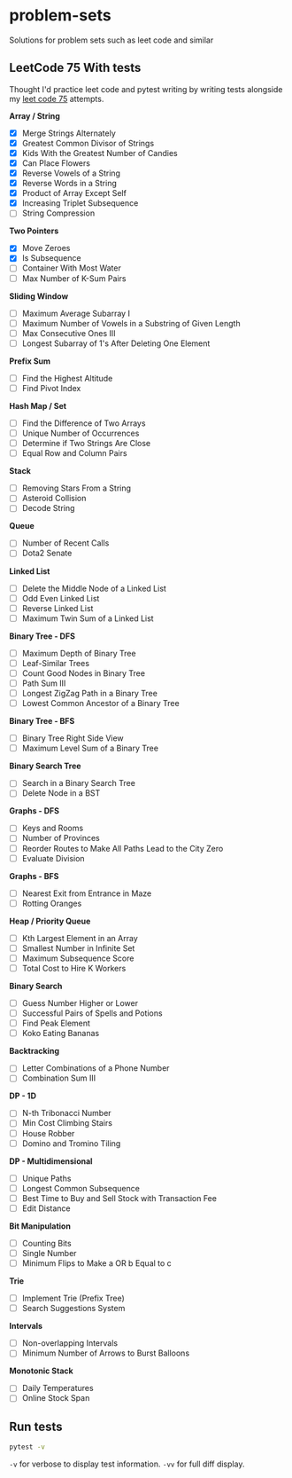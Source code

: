 # problem-sets
Solutions for problem sets such as leet code and similar 

## LeetCode 75 With tests
Thought I'd practice leet code and pytest writing by writing tests alongside my [leet code 75](https://leetcode.com/studyplan/leetcode-75/) attempts.

**Array / String**
- [X] Merge Strings Alternately
- [X] Greatest Common Divisor of Strings
- [X] Kids With the Greatest Number of Candies
- [X] Can Place Flowers
- [X] Reverse Vowels of a String
- [X] Reverse Words in a String
- [X] Product of Array Except Self
- [X] Increasing Triplet Subsequence
- [ ] String Compression

**Two Pointers**
- [X] Move Zeroes
- [X] Is Subsequence
- [ ] Container With Most Water
- [ ] Max Number of K-Sum Pairs

**Sliding Window**
- [ ] Maximum Average Subarray I
- [ ] Maximum Number of Vowels in a Substring of Given Length
- [ ] Max Consecutive Ones III
- [ ] Longest Subarray of 1's After Deleting One Element

**Prefix Sum**
- [ ] Find the Highest Altitude
- [ ] Find Pivot Index

**Hash Map / Set**
- [ ] Find the Difference of Two Arrays
- [ ] Unique Number of Occurrences
- [ ] Determine if Two Strings Are Close
- [ ] Equal Row and Column Pairs

**Stack**
- [ ] Removing Stars From a String
- [ ] Asteroid Collision
- [ ] Decode String

**Queue**
- [ ] Number of Recent Calls
- [ ] Dota2 Senate

**Linked List**
- [ ] Delete the Middle Node of a Linked List
- [ ] Odd Even Linked List
- [ ] Reverse Linked List
- [ ] Maximum Twin Sum of a Linked List

**Binary Tree - DFS**
- [ ] Maximum Depth of Binary Tree
- [ ] Leaf-Similar Trees
- [ ] Count Good Nodes in Binary Tree
- [ ] Path Sum III
- [ ] Longest ZigZag Path in a Binary Tree
- [ ] Lowest Common Ancestor of a Binary Tree

**Binary Tree - BFS**
- [ ] Binary Tree Right Side View
- [ ] Maximum Level Sum of a Binary Tree

**Binary Search Tree**
- [ ] Search in a Binary Search Tree
- [ ] Delete Node in a BST

**Graphs - DFS**
- [ ] Keys and Rooms
- [ ] Number of Provinces
- [ ] Reorder Routes to Make All Paths Lead to the City Zero
- [ ] Evaluate Division

**Graphs - BFS**
- [ ] Nearest Exit from Entrance in Maze
- [ ] Rotting Oranges

**Heap / Priority Queue**
- [ ] Kth Largest Element in an Array
- [ ] Smallest Number in Infinite Set
- [ ] Maximum Subsequence Score
- [ ] Total Cost to Hire K Workers

**Binary Search**
- [ ] Guess Number Higher or Lower
- [ ] Successful Pairs of Spells and Potions
- [ ] Find Peak Element
- [ ] Koko Eating Bananas

**Backtracking**
- [ ] Letter Combinations of a Phone Number
- [ ] Combination Sum III

**DP - 1D**
- [ ] N-th Tribonacci Number
- [ ] Min Cost Climbing Stairs
- [ ] House Robber
- [ ] Domino and Tromino Tiling

**DP - Multidimensional**
- [ ] Unique Paths
- [ ] Longest Common Subsequence
- [ ] Best Time to Buy and Sell Stock with Transaction Fee
- [ ] Edit Distance

**Bit Manipulation**
- [ ] Counting Bits
- [ ] Single Number
- [ ] Minimum Flips to Make a OR b Equal to c

**Trie**
- [ ] Implement Trie (Prefix Tree)
- [ ] Search Suggestions System

**Intervals**
- [ ] Non-overlapping Intervals
- [ ] Minimum Number of Arrows to Burst Balloons

**Monotonic Stack**
- [ ] Daily Temperatures
- [ ] Online Stock Span

## Run tests
```bash
pytest -v
```
`-v` for verbose to display test information.
`-vv` for full diff display.
